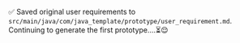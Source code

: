 ✅  Saved original user requirements to `src/main/java/com/java_template/prototype/user_requirement.md`. Continuing to generate the first prototype....⏳😌